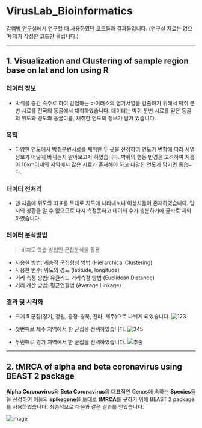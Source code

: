 VirusLab_Bioinformatics
====================================

[감염병 연구실](http://www.msk.or.kr/webzine/201906/html/03.html)에서 연구할 때 사용하였던 코드들과 결과들입니다. (연구실 자료는 없으며 제가 작성한 코드만 올립니다.)

---------------------------------------------------------

 ## 1. Visualization and Clustering of sample region base on lat and lon using R


### 데이터 정보
- 박쥐를 중간 숙주로 하여 감염하는 바이러스의 염기서열을 검출하기 위해서 박쥐 분변 시료를 전국의 동굴에서 채취하였습니다. 데이터는 박쥐 분변 시료를 얻은 동굴의 위도와 경도와 동굴이름, 채취한 연도의 정보가 담겨 있습니다.

### 목적
- 다양한 연도에서 박쥐분변시료를 채취한 두 곳을 선정하여 연도가 변함에 따라 서열정보가 어떻게 바뀌는지 알아보고자 하였습니다. 박쥐의 행동 반경을 고려하여 지름이 10km이내의 지역에서 많은 시료가 존재해야 하고 다양한 연도가 담기면 좋습니다.

### 데이터 전처리

- 맨 처음에 위도와 좌표를 토대로 지도에 나타내보니 이상치들이 존재하였습니다. 당시의 상황을 알 수 없으므로 다시 측정못하고 데이터 수가 충분하기에 곧바로 제외하였습니다.  

### 데이터 분석방법

> 비지도 학습 방법인 군집분석을 활용

- 사용한 방법: 계층적 군집형성 방법 (Hierarchical Clustering)
- 사용한 변수: 위도와 경도 (latitude, longitude)
- 거리 측정 방법: 유클리드 거리측정 방법 (Euclidean Distance)
- 거리 계산 방법: 평균연결법 (Average Linkage)

### 결과 및 시각화
- 크게 5 군집(경기, 강원, 충청-경북, 전라, 제주)으로 나뉘게 되었습니다.
![123](https://user-images.githubusercontent.com/70703320/107883172-b6bec100-6f30-11eb-967e-597a5d3ef219.jpg)

- 첫번째로 제주 지역에서 한 군집을 선택하였습니다.
![345](https://user-images.githubusercontent.com/70703320/107883174-b9211b00-6f30-11eb-92ef-0bd1ef4607fc.jpg)

- 두번째로 경기 지역에서 한 군집을 선택하였습니다.
![추출](https://user-images.githubusercontent.com/70703320/107883173-b7efee00-6f30-11eb-9653-cb24c6127c0b.jpg)

-----------------------------------------------------

 ## 2. tMRCA of alpha and beta coronavirus using BEAST 2 package

**Alpha Coronavirus**와 **Beta Coronavirus**의 대표적인 Genus에 속하는 **Species**들을 선정하여 이들의 **spikegene**을 토대로 **tMRCA**를 구하기 위해 BEAST 2 package를 사용하였습니다. 최종적으로 다음과 같은 결과를 얻었습니다.

![image](https://user-images.githubusercontent.com/70703320/102921416-b1fd0400-44cf-11eb-8a10-b639b7b13ee3.png)

 
